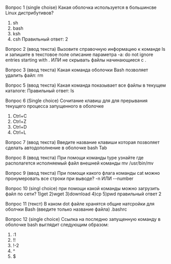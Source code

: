  Вопрос 1 (single choise)
Какая оболочка используется в большинсве Linux дистрибутивов?
1) sh
2) bash
3) ksh
4) csh
Правильный ответ: 2

Вопрос 2 (ввод текста)
Вызовите справочную информацию к команде ls и запишите в текстовое поле описание параметра -a:
do not ignore entries starting with .
ИЛИ
не скрывать файлы начинающиеся с .

Вопрос 3 (ввод текста)
Какая команда оболочки Bash позволяет удалить файл:
rm

Вопрос 5 (ввод текста)
Какая команда показывает все файлы в текущем каталоге:
Правильный ответ: ls

Вопрос 6 (Single choice)
Сочитание клавиш для для прерывания текущего процесса запущенного в оболочке
1) Ctrl+C
2) Ctrl+Z
3) Ctrl+D
4) Ctrl+L

Вопрос 7 (ввод текста)
Введите название клавиши которая позволяет сделать автодополнение в оболочке bash
Tab

Вопрос 8 (ввод текста)
При помощи команды type узнайте где располагется исполняемый файл внешней команды mv
/usr/bin/mv

Вопрос 9 (ввод текста)
При помощи какого флага команды cat можно пронумеровать все строки при выводе?
-n 
ИЛИ 
--number


Вопрос 10 (singl choice)
при помощи какой команды можно загрузить файл по сети?
1)get
2)wget
3)download
4)cp
5)pwd
правильный ответ 2

Вопрос 11 (текст)
В каком dot файле хранятся общие натсройки для оболчки Bash (введите только название файла)
.bashrc

Вопрос 12 (single choice)
Ссылка на последню запущенную команду в оболочке bash выглядит следующим образом:
1) :1
2) !!
3) !-2
4) ^
5) $
